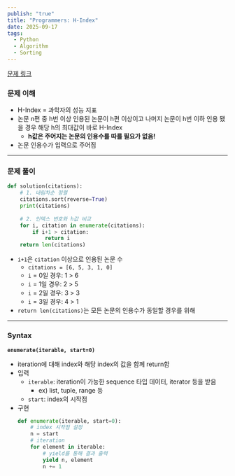 ```yaml
---
publish: "true"
title: "Programmers: H-Index"
date: 2025-09-17
tags:
  - Python
  - Algorithm
  - Sorting
---
```

[문제 링크](https://school.programmers.co.kr/learn/courses/30/lessons/42747)
### 문제 이해
- H-Index = 과학자의 성능 지표
- 논문 n편 중 h번 이상 인용된 논문이 h편 이상이고 나머지 논문이 h번 이하 인용 됐을 경우 해당 h의 최대값이 바로 H-Index
	- **h값은 주어지는 논문의 인용수를 따를 필요가 없음!**
- 논문 인용수가 입력으로 주어짐
---
### 문제 풀이
```python
def solution(citations):
	# 1. 내림차순 정렬
	citations.sort(reverse=True)
	print(citations)
    
	# 2. 인덱스 번호와 h값 비교
	for i, citation in enumerate(citations):
		if i+1 > citation:
			return i
	return len(citations)
```
- `i+1`은 `citation` 이상으로 인용된 논문 수
	- `citations = [6, 5, 3, 1, 0]`
	- `i` = 0일 경우: 1 > 6
	- `i` = 1일 경우: 2 > 5
	- `i` = 2일 경우: 3 > 3
	- `i` = 3일 경우: 4 > 1
- `return len(citations)`는 모든 논문의 인용수가 동일할 경우를 위해
---
### Syntax
**`enumerate(iterable, start=0)`**
- iteration에 대해 index와 해당 index의 값을 함께 return함
- 입력
	- `iterable`: iteration이 가능한 sequence 타입 데이터, iterator 등을 받음
		- ex) list, tuple, range 등
	- `start`: index의 시작점
- 구현
	```python
	def enumerate(iterable, start=0):
		# index 시작점 설정
		n = start
		# iteration
		for element in iterable:
			# yield를 통해 결과 출력
			yield n, element
			n += 1
	```